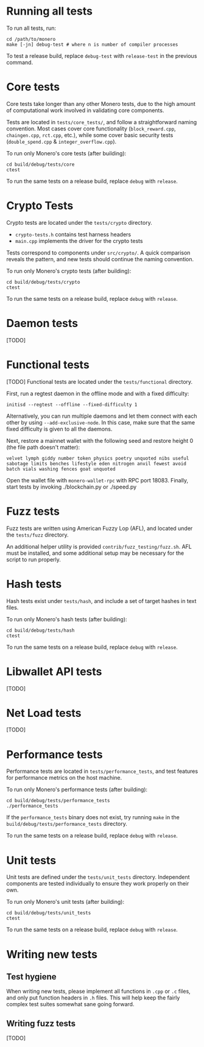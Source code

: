 # Running all tests

To run all tests, run:

```
cd /path/to/monero
make [-jn] debug-test # where n is number of compiler processes
```

To test a release build, replace `debug-test` with `release-test` in the previous command.

# Core tests

Core tests take longer than any other Monero tests, due to the high amount of computational work involved in validating core components.

Tests are located in `tests/core_tests/`, and follow a straightforward naming convention. Most cases cover core functionality (`block_reward.cpp`, `chaingen.cpp`, `rct.cpp`, etc.), while some cover basic security tests (`double_spend.cpp` & `integer_overflow.cpp`).

To run only Monero's core tests (after building):

```
cd build/debug/tests/core
ctest
```

To run the same tests on a release build, replace `debug` with `release`.


# Crypto Tests

Crypto tests are located under the `tests/crypto` directory. 

- `crypto-tests.h` contains test harness headers
- `main.cpp` implements the driver for the crypto tests

Tests correspond to components under `src/crypto/`. A quick comparison reveals the pattern, and new tests should continue the naming convention.

To run only Monero's crypto tests (after building):

```
cd build/debug/tests/crypto
ctest
```

To run the same tests on a release build, replace `debug` with `release`.

# Daemon tests

[TODO]

# Functional tests

[TODO]
Functional tests are located under the `tests/functional` directory. 

First, run a regtest daemon in the offline mode and with a fixed difficulty:
```
initisd --regtest --offline --fixed-difficulty 1
```
Alternatively, you can run multiple daemons and let them connect with each other by using `--add-exclusive-node`. In this case, make sure that the same fixed difficulty is given to all the daemons.

Next, restore a mainnet wallet with the following seed and restore height 0 (the file path doesn't matter):
```
velvet lymph giddy number token physics poetry unquoted nibs useful sabotage limits benches lifestyle eden nitrogen anvil fewest avoid batch vials washing fences goat unquoted
```

Open the wallet file with `monero-wallet-rpc` with RPC port 18083. Finally, start tests by invoking ./blockchain.py or ./speed.py

# Fuzz tests

Fuzz tests are written using American Fuzzy Lop (AFL), and located under the `tests/fuzz` directory.

An additional helper utility is provided `contrib/fuzz_testing/fuzz.sh`. AFL must be installed, and some additional setup may be necessary for the script to run properly.

# Hash tests

Hash tests exist under `tests/hash`, and include a set of target hashes in text files.

To run only Monero's hash tests (after building):

```
cd build/debug/tests/hash
ctest
```

To run the same tests on a release build, replace `debug` with `release`.

# Libwallet API tests

[TODO]

# Net Load tests

[TODO]

# Performance tests

Performance tests are located in `tests/performance_tests`, and test features for performance metrics on the host machine.

To run only Monero's performance tests (after building):

```
cd build/debug/tests/performance_tests
./performance_tests
```

If the `performance_tests` binary does not exist, try running `make` in the `build/debug/tests/performance_tests` directory.

To run the same tests on a release build, replace `debug` with `release`.

# Unit tests

Unit tests are defined under the `tests/unit_tests` directory. Independent components are tested individually to ensure they work properly on their own.

To run only Monero's unit tests (after building):

```
cd build/debug/tests/unit_tests
ctest
```

To run the same tests on a release build, replace `debug` with `release`.

# Writing new tests

## Test hygiene

When writing new tests, please implement all functions in `.cpp` or `.c` files, and only put function headers in `.h` files. This will help keep the fairly complex test suites somewhat sane going forward.

## Writing fuzz tests

[TODO]
